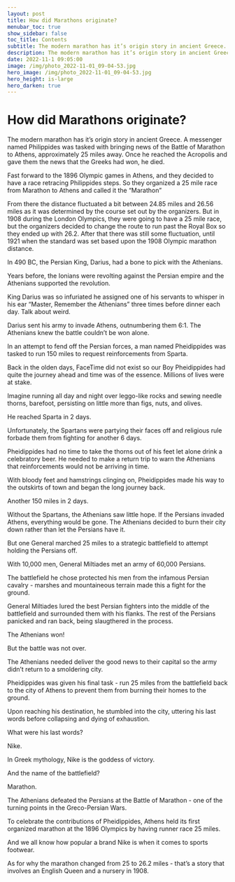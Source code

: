 ```yaml
---
layout: post
title: How did Marathons originate?
menubar_toc: true
show_sidebar: false
toc_title: Contents
subtitle: The modern marathon has it’s origin story in ancient Greece.
description: The modern marathon has it’s origin story in ancient Greece.
date: 2022-11-1 09:05:00
image: /img/photo_2022-11-01_09-04-53.jpg
hero_image: /img/photo_2022-11-01_09-04-53.jpg
hero_height: is-large
hero_darken: true
---
```


# How did Marathons originate?

The modern marathon has it’s origin story in ancient Greece. A messenger named Philippides was tasked with bringing news of the Battle of Marathon to Athens, approximately 25 miles away. Once he reached the Acropolis and gave them the news that the Greeks had won, he died.

Fast forward to the 1896 Olympic games in Athens, and they decided to have a race retracing Philippides steps. So they organized a 25 mile race from Marathon to Athens and called it the “Marathon”

From there the distance fluctuated a bit between 24.85 miles and 26.56 miles as it was determined by the course set out by the organizers. But in 1908 during the London Olympics, they were going to have a 25 mile race, but the organizers decided to change the route to run past the Royal Box so they ended up with 26.2. After that there was still some fluctuation, until 1921 when the standard was set based upon the 1908 Olympic marathon distance.

In 490 BC, the Persian King, Darius, had a bone to pick with the Athenians.

Years before, the Ionians were revolting against the Persian empire and the Athenians supported the revolution.

King Darius was so infuriated he assigned one of his servants to whisper in his ear “Master, Remember the Athenians” three times before dinner each day. Talk about weird.

Darius sent his army to invade Athens, outnumbering them 6:1. The Athenians knew the battle couldn’t be won alone.

In an attempt to fend off the Persian forces, a man named Pheidippides was tasked to run 150 miles to request reinforcements from Sparta.

Back in the olden days, FaceTime did not exist so our Boy Pheidippides had quite the journey ahead and time was of the essence. Millions of lives were at stake.

Imagine running all day and night over leggo-like rocks and sewing needle thorns, barefoot, persisting on little more than figs, nuts, and olives.

He reached Sparta in 2 days.

Unfortunately, the Spartans were partying their faces off and religious rule forbade them from fighting for another 6 days.

Pheidippides had no time to take the thorns out of his feet let alone drink a celebratory beer. He needed to make a return trip to warn the Athenians that reinforcements would not be arriving in time.

With bloody feet and hamstrings clinging on, Pheidippides made his way to the outskirts of town and began the long journey back.

Another 150 miles in 2 days.

Without the Spartans, the Athenians saw little hope. If the Persians invaded Athens, everything would be gone. The Athenians decided to burn their city down rather than let the Persians have it.

But one General marched 25 miles to a strategic battlefield to attempt holding the Persians off.

With 10,000 men, General Miltiades met an army of 60,000 Persians.

The battlefield he chose protected his men from the infamous Persian cavalry - marshes and mountaineous terrain made this a fight for the ground.

General Miltiades lured the best Persian fighters into the middle of the battlefield and surrounded them with his flanks. The rest of the Persians panicked and ran back, being slaugthered in the process.

The Athenians won!

But the battle was not over.

The Athenians needed deliver the good news to their capital so the army didn’t return to a smoldering city.

Pheidippides was given his final task - run 25 miles from the battlefield back to the city of Athens to prevent them from burning their homes to the ground.

Upon reaching his destination, he stumbled into the city, uttering his last words before collapsing and dying of exhaustion.

What were his last words?

Nike.

In Greek mythology, Nike is the goddess of victory.

And the name of the battlefield?

Marathon.

The Athenians defeated the Persians at the Battle of Marathon - one of the turning points in the Greco-Persian Wars.

To celebrate the contributions of Pheidippides, Athens held its first organized marathon at the 1896 Olympics by having runner race 25 miles.

And we all know how popular a brand Nike is when it comes to sports footwear.

As for why the marathon changed from 25 to 26.2 miles - that’s a story that involves an English Queen and a nursery in 1908.





